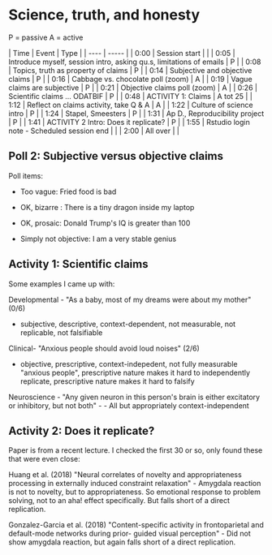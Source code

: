 # Science, truth, and honesty 

P = passive
A = active

| Time | Event | Type |
| ---- | ----- |
| 0:00 | Session start | |
| 0:05 | Introduce myself, session intro, asking qu.s, limitations of emails | P |
| 0:08 | Topics, truth as property of claims | P | 
| 0:14 | Subjective and objective claims | P  |
| 0:16 | Cabbage vs. chocolate poll (zoom) | A  |
| 0:19 | Vague claims are subjective | P  |
| 0:21 | Objective claims poll (zoom) | A  |
| 0:26 | Scientific claims ... ODATBIF | P |
| 0:48 | ACTIVITY 1: Claims | A tot 25 |
| 1:12 | Reflect on claims activity, take Q & A | A |
| 1:22 | Culture of science intro | P |
| 1:24 | Stapel, Smeesters | P |
| 1:31 | Ap D., Reproducibility project | P |
| 1:41 | ACTIVITY 2 Intro: Does it replicate?  | P |
| 1:55 | Rstudio login note - Scheduled session end |  |
| 2:00 | All over | |


## Poll 2: Subjective versus objective claims

Poll items:

- Too vague: Fried food is bad

- OK, bizarre : There is a tiny dragon inside my laptop

- OK, prosaic: Donald Trump's IQ is greater than 100 

- Simply not objective: I am a very stable genius

## Activity 1: Scientific claims

Some examples I came up with:

Developmental - "As a baby, most of my dreams were about my mother" (0/6)
- subjective, descriptive, context-dependent, not measurable, not replicable, not falsifiable

Clinical- "Anxious people should avoid loud noises" (2/6)
- objective, prescriptive, context-indepedent, not fully measurable "anxious people", prescriptive nature makes it hard to independently replicate, prescriptive nature makes it hard to falsify

Neuroscience - "Any given neuron in this person's brain is either excitatory or
inhibitory, but not both" - - All but appropriately context-independent

## Activity 2: Does it replicate?

Paper is from a recent lecture. I checked the first 30 or so, only found these
that were even close:

Huang et al. (2018) "Neural correlates of novelty and appropriateness
processing in externally induced constraint relaxation" - Amygdala reaction is
not to novelty, but to appropriateness. So emotional response to problem
solving, not to an aha! effect specifically. But falls short of a direct
replication.

Gonzalez-Garcia et al. (2018) "Content-specific activity in frontoparietal and
default-mode networks during prior- guided visual perception" - Did not show
amygdala reaction, but again falls short of a direct replication.



